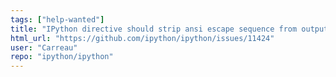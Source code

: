 ```yaml
---
tags: ["help-wanted"]
title: "IPython directive should strip ansi escape sequence from output."
html_url: "https://github.com/ipython/ipython/issues/11424"
user: "Carreau"
repo: "ipython/ipython"
---
```


